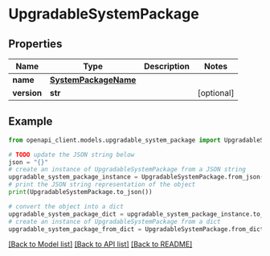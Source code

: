 # UpgradableSystemPackage


## Properties

Name | Type | Description | Notes
------------ | ------------- | ------------- | -------------
**name** | [**SystemPackageName**](SystemPackageName.md) |  | 
**version** | **str** |  | [optional] 

## Example

```python
from openapi_client.models.upgradable_system_package import UpgradableSystemPackage

# TODO update the JSON string below
json = "{}"
# create an instance of UpgradableSystemPackage from a JSON string
upgradable_system_package_instance = UpgradableSystemPackage.from_json(json)
# print the JSON string representation of the object
print(UpgradableSystemPackage.to_json())

# convert the object into a dict
upgradable_system_package_dict = upgradable_system_package_instance.to_dict()
# create an instance of UpgradableSystemPackage from a dict
upgradable_system_package_from_dict = UpgradableSystemPackage.from_dict(upgradable_system_package_dict)
```
[[Back to Model list]](../README.md#documentation-for-models) [[Back to API list]](../README.md#documentation-for-api-endpoints) [[Back to README]](../README.md)


